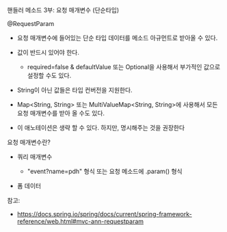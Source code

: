 핸들러 메소드 3부: 요청 매개변수 (단순타입)

@RequestParam

- 요청 매개변수에 들어있는 단순 타입 데이터를 메소드 아규먼트로 받아올 수 있다. 

- 값이 반드시 있어야 한다.

	- required=false & defaultValue 또는 Optional을 사용해서 부가적인 값으로 설정할 수도 있다. 
	
- String이 아닌 값들은 타입 컨버전을 지원한다.

- Map<String, String> 또는 MultiValueMap<String, String>에 사용해서 모든 요청 매개변수를 받아 올 수도 있다. 

- 이 애노테이션은 생략 할 수 있다. 하지만, 명시해주는 것을 권장한다

요청 매개변수란?

- 쿼리 매개변수

	-  "event?name=pdh" 형식 또는 요청 메소드에 .param() 형식

- 폼 데이터


참고:

- https://docs.spring.io/spring/docs/current/spring-framework-reference/web.html#mvc-ann-requestparam